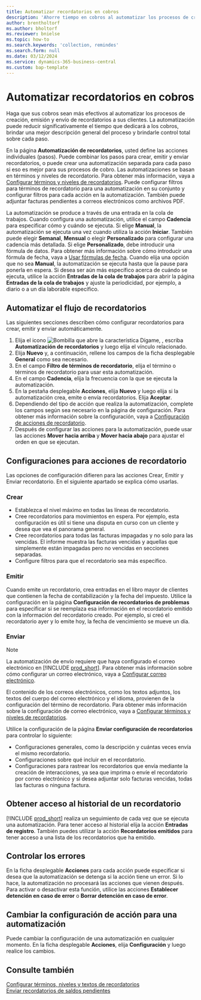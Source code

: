 ```yaml
---
title: Automatizar recordatorios en cobros
description: 'Ahorre tiempo en cobros al automatizar los procesos de creación, emisión y envío de recordatorios a los clientes.'
author: brentholtorf
ms.author: bholtorf
ms.reviewer: bnielse
ms.topic: how-to
ms.search.keywords: 'collection, remindes'
ms.search.form: null
ms.date: 03/12/2024
ms.service: dynamics-365-business-central
ms.custom: bap-template
---
```

# Automatizar recordatorios en cobros

Haga que sus cobros sean más efectivos al automatizar los procesos de creación, emisión y envío de recordatorios a sus clientes. La automatización puede reducir significativamente el tiempo que dedicará a los cobros, brindar una mejor descripción general del proceso y brindarle control total sobre cada paso.

En la página **Automatización de recordatorios**, usted define las acciones individuales (pasos). Puede combinar los pasos para crear, emitir y enviar recordatorios, o puede crear una automatización separada para cada paso si eso es mejor para sus procesos de cobro. Las automatizaciones se basan en términos y niveles de recordatorio. Para obtener más información, vaya a [Configurar términos y niveles de recordatorios](finance-setup-reminders.md). Puede configurar filtros para términos de recordatorio para una automatización en su conjunto y configurar filtros para cada acción en la automatización. También puede adjuntar facturas pendientes a correos electrónicos como archivos PDF.

La automatización se produce a través de una entrada en la cola de trabajos. Cuando configura una automatización, utilice el campo **Cadencia** para especificar cómo y cuándo se ejecuta. Si elige **Manual**, la automatización se ejecuta una vez cuando utiliza la acción **Iniciar**. También puede elegir **Semanal**, **Mensual** o elegir **Personalizado** para configurar una cadencia más detallada. Si elige **Personalizado**, debe introducir una fórmula de datos. Para obtener más información sobre cómo introducir una fórmula de fecha, vaya a [Usar fórmulas de fecha](ui-enter-date-ranges.md#use-date-formulas). Cuando elija una opción que no sea **Manual**, la automatización se ejecuta hasta que la pause para ponerla en espera. Si desea ser aún más específico acerca de cuándo se ejecuta, utilice la acción **Entradas de la cola de trabajos** para abrir la página **Entradas de la cola de trabajos** y ajuste la periodicidad, por ejemplo, a diario o a un día laborable específico.

## Automatizar el flujo de recordatorios

Las siguientes secciones describen cómo configurar recordatorios para crear, emitir y enviar automáticamente.

1. Elija el icono ![Bombilla que abre la característica Dígame](media/ui-search/search_small.png "Dígame qué desea hacer"), , escriba **Automatización de recordatorios** y luego elija el vínculo relacionado.
1. Elija **Nuevo** y, a continuación, rellene los campos de la ficha desplegable **General** como sea necesario.
1. En el campo **Filtro de términos de recordatorio**, elija el término o términos de recordatorio para usar esta automatización.
1. En el campo **Cadencia**, elija la frecuencia con la que se ejecuta la automatización.
1. En la pestaña desplegable **Acciones**, elija **Nuevo** y luego elija si la automatización crea, emite o envía recordatorios. Elija **Aceptar**.
1. Dependiendo del tipo de acción que realiza la automatización, complete los campos según sea necesario en la página de configuración. Para obtener más información sobre la configuración, vaya a [Configuración de acciones de recordatorio](#settings-for-reminder-actions).
1. Después de configurar las acciones para la automatización, puede usar las acciones **Mover hacia arriba** y **Mover hacia abajo** para ajustar el orden en que se ejecutan.

## Configuraciones para acciones de recordatorio

Las opciones de configuración difieren para las acciones Crear, Emitir y Enviar recordatorio. En el siguiente apartado se explica cómo usarlas.

### Crear

* Establezca el nivel máximo en todas las líneas de recordatorio.  
* Cree recordatorios para movimientos en espera. Por ejemplo, esta configuración es útil si tiene una disputa en curso con un cliente y desea que vea el panorama general.
* Cree recordatorios para todas las facturas impagadas y no solo para las vencidas. El informe muestra las facturas vencidas y aquellas que simplemente están impagadas pero no vencidas en secciones separadas.
* Configure filtros para que el recordatorio sea más específico.

### Emitir

Cuando emite un recordatorio, crea entradas en el libro mayor de clientes que contienen la fecha de contabilización y la fecha del impuesto. Utilice la configuración en la página **Configuración de recordatorios de problemas** para especificar si se reemplaza esa información en el recordatorio emitido con la información del recordatorio creado. Por ejemplo, si creó el recordatorio ayer y lo emite hoy, la fecha de vencimiento se mueve un día.

### Enviar

> [!NOTE]
> La automatización de envío requiere que haya configurado el correo electrónico en [!INCLUDE [prod_short](includes/prod_short.md)]. Para obtener más información sobre cómo configurar un correo electrónico, vaya a [Configurar correo electrónico](admin-how-setup-email.md).

El contenido de los correos electrónicos, como los textos adjuntos, los textos del cuerpo del correo electrónico y el idioma, provienen de la configuración del término de recordatorio. Para obtener más información sobre la configuración de correo electrónico, vaya a [Configurar términos y niveles de recordatorios](finance-setup-reminders.md).

Utilice la configuración de la página **Enviar configuración de recordatorios** para controlar lo siguiente:

* Configuraciones generales, como la descripción y cuántas veces envía el mismo recordatorio.
* Configuraciones sobre qué incluir en el recordatorio.
* Configuraciones para rastrear los recordatorios que envía mediante la creación de interacciones, ya sea que imprima o envíe el recordatorio por correo electrónico y si desea adjuntar solo facturas vencidas, todas las facturas o ninguna factura. 

## Obtener acceso al historial de un recordatorio

[!INCLUDE [prod_short](includes/prod_short.md)] realiza un seguimiento de cada vez que se ejecuta una automatización. Para tener acceso al historial elija la acción **Entradas de registro**. También puedes utilizar la acción **Recordatorios emitidos** para tener acceso a una lista de los recordatorios que ha emitido.

## Controlar los errores

En la ficha desplegable **Acciones** para cada acción puede especificar si desea que la automatización se detenga si la acción tiene un error. Si lo hace, la automatización no procesará las acciones que vienen después. Para activar o desactivar esta función, utilice las acciones **Establecer detención en caso de error** o **Borrar detención en caso de error**.

## Cambiar la configuración de acción para una automatización

Puede cambiar la configuración de una automatización en cualquier momento. En la ficha desplegable **Acciones**, elija **Configuración** y luego realice los cambios.

## Consulte también

[Configurar términos, niveles y textos de recordatorios](finance-setup-reminders.md)  
[Enviar recordatorios de saldos pendientes](receivables-send-reminders.md)  
